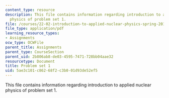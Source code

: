```yaml
---
content_type: resource
description: This file contains information regarding introduction to applied nuclear
  physics of problem set 1.
file: /courses/22-02-introduction-to-applied-nuclear-physics-spring-2012/5ae3c101c86268f2c3b001d93de52ef5_MIT22_02S12_pset1.pdf
file_type: application/pdf
learning_resource_types:
- Assignments
ocw_type: OCWFile
parent_title: Assignments
parent_type: CourseSection
parent_uid: 2b806ab8-de03-4595-7471-728bb04aae32
resourcetype: Document
title: Problem set 1
uid: 5ae3c101-c862-68f2-c3b0-01d93de52ef5
---
```

This file contains information regarding introduction to applied nuclear physics of problem set 1.

